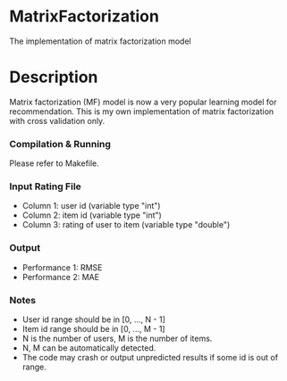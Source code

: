 # MatrixFactorization
The implementation of matrix factorization model

# Description
Matrix factorization (MF) model is now a very popular learning model for recommendation.
This is my own implementation of matrix factorization with cross validation only.

### Compilation & Running
Please refer to Makefile.

### Input Rating File
- Column 1: user id (variable type "int")
- Column 2: item id (variable type "int")
- Column 3: rating of user to item (variable type "double")

### Output
- Performance 1: RMSE
- Performance 2: MAE

### Notes
- User id range should be in [0, ..., N - 1]
- Item id range should be in [0, ..., M - 1]
- N is the number of users, M is the number of items.
- N, M can be automatically detected.
- The code may crash or output unpredicted results if some id is out of range.
